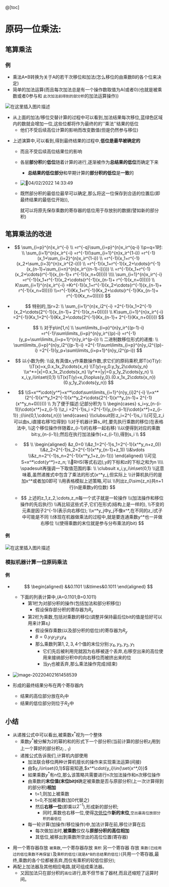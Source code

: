 @[toc]

# 原码一位乘法:

## 笔算乘法

### 例

- 乘法A*B转换为关于A的若干次移位和加法(怎么移位的由乘数B的各个位来决定)
- 简单的加法运算(而且每次加法总是有一个操作数取值为A(或者0)(也就是被乘数或者0参与和 `此次加法前得到的部分积`的加法运算操作))

![在这里插入图片描述](https://img-blog.csdnimg.cn/20210622090640419.png?x-oss-process=image/watermark,type_ZmFuZ3poZW5naGVpdGk,shadow_10,text_aHR0cHM6Ly9ibG9nLmNzZG4ubmV0L3h1Y2hhb3hpbjEzNzU=,size_16,color_FFFFFF,t_70)

* 从上面的加法/移位交替计算的过程中可以看到,加法结果每次移位,蓝绿色区域内的数就会增加一位,这些位都将作为最终的的''乘法''结果的低位
  * 他们不受后续高位计算的影响而改变数值(但是仍然参与移位)

- 上述演算中,可以看到,得到最终结果的过程中,**低位是最早被确定的**

  - 而且不受后续高位结果位的影响

  - 各层**部分积**的**低位**随着计算的进行,逐渐被作为**总结果的低位**而确定下来

    - **总结果的低位部分**和早期计算的**部分积的低位**是**一致**的

  - ![🥰04/02/2022 14:33:49](https://img-blog.csdnimg.cn/img_convert/aa1443fb8cf6518601fad851e0b08abb.png)

  - 既然部分积的最低位最早可以确定,那么将这一位保存到合适的位置后(即最终结果的最低位开始)),

    就可以将原先保存乘数的寄存器的低位用于存放别的数据(譬如新的部分积)

## 笔算乘法的改进

- $$
  \sum_{i=p}^{n}x_ir^{-i}
  \\
  =r^{-q}\sum_{i=p}^{n}x_ir^{q-i}
  \\p=q=1时:
  \\
  \sum_{i=1}^{n}x_ir^{-i}
  =r^{-1}(\sum_{i=1}^{n}x_ir^{1-i})
  =r^{-1}(x_1+\sum_{i=2}^{n}x_ir^{1-i})
  \\
  =r^{-1}(x_1+r^{-1}(x_2+\sum_{i=3}^{n}x_ir^{2-i}))
  \\
  =r^{-1}(x_1+r^{-1}(x_2+\cdots{r^{-1}(x_{n-1}+\sum_{i=n}^{n}x_ir^{(n-1)-i})}))
  \\
  =r^{-1}(x_1+r^{-1}(x_2+\cdots{r^{-1}(x_{n-1}+ r^{-1}(x_n+0))}))
  \\\\
  \sum_{i=1}^{n}x_ir^{-i}
  =r^{-1}(x_1+r^{-1}(x_2+\cdots{r^{-1}(x_{n-1}+ r^{-1}(x_n+0))}))
  \\
  K\sum_{i=1}^{n}x_ir^{-i}
  =Kr^{-1}(x_1+r^{-1}(x_2+\cdots{r^{-1}(x_{n-1}+ r^{-1}(x_n+0))}))
  \\=r^{-1}(Kx_1+r^{-1}(Kx_2+\cdots{r^{-1}(Kx_{n-1}+ r^{-1}(Kx_n+0))}))
  $$

  

- $$
  特别的,当r=2:
  \\
  \sum_{i=1}^{n}x_i2^{-i}
  =2^{-1}(x_1+2^{-1}(x_2+\cdots{2^{-1}(x_{n-1}+ 2^{-1}(x_n+0))}))
  \\
  K\sum_{i=1}^{n}x_ir^{-i}
  =2^{-1}(Kx_1+2^{-1}(Kx_2+\cdots{2^{-1}(Kx_{n-1}+ 2^{-1}(Kx_n+0))}))
  $$

  

- $$
  \\
  对于p\in[1,n]
  \\
  \sum\limits_{i=p}^{n}y_ir^{(p-1)-i}
  =r^{-1}\sum\limits_{i=p}^{n}y_ir^{(p)-i}
  =r^{-1}(y_p+\sum\limits_{i=p+1}^{n}y_ir^{p-i})
  \\
  二进制数移位形式的递推:
  \\
  \sum\limits_{i=p}^{n}y_i2^{(p-1)-i}
  =2^{-1}\sum\limits_{i=p}^{n}y_i2^{(p)-i}
  =2^{-1}(y_p+\sum\limits_{i=p+1}^{n}y_i2^{p-i})
  $$

  

- $$
  以小数为例:
  \\设,有真值x,y作乘数操作数,求它们的原码乘积,即T(x)T(y):
  \\T(x)=x_0.x_1x_2\cdots{x_n}
  \\T(y)=y_0.y_1y_2\cdots{y_n}
  \\x^*=|x|=0.x_1x_2\cdots{x_n}
  \\y^*=|y|=0.y_1y_2\cdots{y_n}
  \\ x_i,y_i\in\set{0,1}
  \\T(x)T(y)=x_0\oplus{y_0}.(0.x_1x_2\cdots{x_n})(0.y_1y_2\cdots{y_n})
  $$

- $$
  \\S=x^*\cdot{y^*}=x^*\cdot\sum\limits_{i=1}^{n}y_{i}2^{-i}
  \\=x^*(2^{-1}(x^*y_1+2^{-1}(x^*y_2+\cdots{2^{-1}(x^*y_{n-1}+ 2^{-1}(x^*y_n+0))})))
  \\
  为了便于描述:记部分积为
  \\
  \begin{cases}
  s_i=y_{n-(i-1)}\cdot{x^*}+z_{i-1}
  \\z_i
  =2^{-1}s_i
  =2^{-1}(y_{n-(i-1)}\cdot{x^*}+z_{i-1})
  ;(i\in{0,1,\cdots{,n}})
  \end{cases}
  \\\clubsuit则:z_i=2^{-1}s_i
  \\(可见,z_i可以由s_i直接右移1位得到)
  \\对于机器计算s_i时,要先执行乘数的移位(在表格法中,
  \\这个移位操作伴随着z_{i-1}的右移一起右移)
  \\以便得到对应的乘数bit:y_{n-(i-1)};然后在执行加法操作(+z_{i-1}),得到s_i
  \\
  $$
  
  
  
  - $$
    \\
    \begin{aligned}
    &z_0=0
    \\&z_1=2^{-1}s_1=2^{-1}(x^*y_n+z_0))
    \\&z_2=2^{-1}s_2=2^{-1}(x^*y_{n-1}+z_1))
    \\&\vdots
    \\&z_n=2^{-1}s_n=2^{-1}(x^*y_1+z_{n-1}))
    \end{aligned}
    \\可见S=x^*\cdot{y^*}=z_n;
    \\🎈RHS(等式右边),y的下标和z的下标之和为n
    \\\\
    \spadesuit再强调一下取值范围的事:
    \\
    \clubsuit x_i,y_i\in\set{0,1}
    \\这意味着,虽然递推式中包含了乘法的形式(x^*y_j,但实际上
    \\计算机执行的是加x^*或者加0即可
    \\用表格模拟上述策略,可以
    \\列出z_0\sim{z_n}共n+1行(n是乘数y的位数)
    $$
    
    
  
  
  
  - $$
    上述的z_1,z_2,\cdots,z_n每一个式子就是一轮操作
    \\(加法操作和移位操作的先后执行)
    \\再比较这些式子,它们在形式(结构上是一样的),
    \\不变的元素是因子2^{-1}(表示向右移位);
    \\x^*y_j中y_j不像x^*,在不同的z_i式子中可能是不同
    \\体现在机器做乘法的过程中,就是要连通乘数y^*也一并做右移位
    \\(使得乘数的末位就是参与分布乘法的bit)
    $$
  
    

#### 例

![在这里插入图片描述](https://img-blog.csdnimg.cn/20210622090613645.png?x-oss-process=image/watermark,type_ZmFuZ3poZW5naGVpdGk,shadow_10,text_aHR0cHM6Ly9ibG9nLmNzZG4ubmV0L3h1Y2hhb3hpbjEzNzU=,size_16,color_FFFFFF,t_70)

### 模拟机器计算一位原码乘法

#### 例

* $$
  \begin{aligned}
  &&0.1101
  \\&\times&0.1011
  \end{aligned}
  $$

  - 下面的列表计算中,(A=0.1101;B=0.1011)
    - 第1栏为对部分积的操作(包括加法和部分积移位)
      - 假设保存部分积的寄存器为$R_x$
    - 第2栏为乘数,包括对乘数的移位(调整并保持最后位bit的值是恰好可以用来计算$s_i$)
      - 假设保存乘数(以及部分积的低位)的寄存器为$R_y$
      - $B=0.y_1y_2y_3y_4$
      - 那么乘数列第$1,2,3,4$个值的末位分别:$y_4,y_3,y_2,y_1$
        - 它们先后被利用完就因为右移被逐个丢弃,右移空出来的高位使用来接纳部分积中的向右移位而被挤出来的位
        - 当$y_1$也被丢弃,那么乘法操作完成(结束)

* ![image-20220402161458539](https://img-blog.csdnimg.cn/img_convert/cdc15a3353fe66f60e6dcff0810a0678.png)

* 形成的最终结果分布在两个寄存器内

  * 结果的高位部分放在$R_1$中
  * 结果的低位部分则位于$R_2$中

## 小结

- 从递推公式中可以看出,被乘数$x^*$视为一个整体
  - 乘数$y^*$被分解为2的幂的和的形式下一个部分积(当前计算的部分积$z_i$用到上一个算好的部分积$z_{i-1}$)
  - 递推公式告诉我们,计算机内部使用
    - 加法联合移位两种计算机擅长的操作来实现乘法运算(间接)
    - 由$y_i\in\set{0,1}$容易知道,$x^*\cdot{y_i}\in{\set{x^*,0}}$
    - 如果乘数$y^*$有n位,那么该策略共需要进行n次加法操作和n次移位操作
    - 由乘数的**末位值(末位bit)t**确定被乘数是否与原部分积(上一次计算得到的部分积)**相加**
      - t=1,则加上被乘数
      - t=0,不加被乘数(加0代替之)
      - 然后**右移一位**(即乘以$2^{-1}$),形成新的部分积;
        - 同时,乘数也右移一位,使得<u>次低位</u>作**新的末位**,`空出最高位放部分积的最低位`
    - 每一轮计算(加操作/移位操作)中,加法计算在前,移位计算在后
      - 每次做加法时,**被乘数**仅仅与**原部分积的高位相加**
      - 其低位,被移出到乘数所空出的高位位置(寄存器)

* 用一个寄存器存放 `被乘数`,一个寄存器存放 `乘积` 另一个寄存器 存放 `乘数(已经用过的低位乘数不再保留)`及`乘积的低位(就是A*B的总结果的低位)`(共用一个寄存器,最终,乘数的各个位都被丢弃,而仅有乘积的较低位部分);
* 再配上加法器及其他相应电路,就可组成乘法器。
  * 又因加法只在部分积的`高位`进行,故不但节省了器材,而且还缩短了运算时间。








